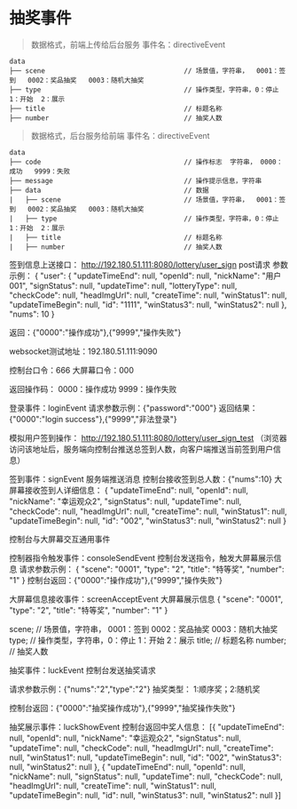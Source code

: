 
# 抽奖事件

> 数据格式，前端上传给后台服务
> 事件名：directiveEvent

```
data
├── scene                                   // 场景值，字符串，  0001：签到   0002：奖品抽奖   0003：随机大抽奖
├── type                                    // 操作类型，字符串，0：停止  1：开始  2：展示
├── title                                   // 标题名称
├── number                                  // 抽奖人数

```

> 数据格式，后台服务给前端
> 事件名：directiveEvent

```
data
├── code                                    // 操作标志  字符串， 0000：成功   9999：失败
├── message                                 // 操作提示信息，字符串
├── data                                    // 数据
|   ├── scene                               // 场景值，字符串，  0001：签到   0002：奖品抽奖   0003：随机大抽奖
|   ├── type                                // 操作类型，字符串，0：停止  1：开始  2：展示
|   ├── title                               // 标题名称
|   ├── number                              // 抽奖人数

```
签到信息上送接口：
http://192.180.51.111:8080/lottery/user_sign
post请求
参数示例：
{
	"user": {
		"updateTimeEnd": null,
		"openId": null,
		"nickName": "用户001",
		"signStatus": null,
		"updateTime": null,
		"lotteryType": null,
		"checkCode": null,
		"headImgUrl": null,
		"createTime": null,
		"winStatus1": null,
		"updateTimeBegin": null,
		"id": "1111",
		"winStatus3": null,
		"winStatus2": null
	},
	"nums": 10
}

返回：{"0000":"操作成功"},{"9999","操作失败"}




websocket测试地址：192.180.51.111:9090

控制台口令：666
大屏幕口令：000


返回操作码：
0000：操作成功
9999：操作失败


登录事件：loginEvent
请求参数示例：{"password":"000"}
返回结果：{"0000":"login success"},{"9999","非法登录"}


模拟用户签到操作：
http://192.180.51.111:8080/lottery/user_sign_test
（浏览器访问该地址后，服务端向控制台推送总签到人数，向客户端推送当前签到用户信息）

签到事件：signEvent
服务端推送消息
控制台接收签到总人数：{"nums":10}
大屏幕接收签到人详细信息：
{
	"updateTimeEnd": null,
	"openId": null,
	"nickName": "幸运观众2",
	"signStatus": null,
	"updateTime": null,
	"checkCode": null,
	"headImgUrl": null,
	"createTime": null,
	"winStatus1": null,
	"updateTimeBegin": null,
	"id": "002",
	"winStatus3": null,
	"winStatus2": null
}



控制台与大屏幕交互通用事件

控制器指令触发事件：consoleSendEvent
控制台发送指令，触发大屏幕展示信息
请求参数示例：
{
	"scene": "0001",
	"type": "2",
	"title": "特等奖",
	"number": "1"
}
控制台返回：{"0000":"操作成功"},{"9999","操作失败"}


大屏幕信息接收事件：screenAcceptEvent
大屏幕展示信息
{
	"scene": "0001",
	"type": "2",
	"title": "特等奖",
	"number": "1"
}

scene; // 场景值，字符串， 0001：签到 0002：奖品抽奖 0003：随机大抽奖
type; // 操作类型，字符串，0：停止 1：开始 2：展示
title; // 标题名称
number; // 抽奖人数


抽奖事件：luckEvent
控制台发送抽奖请求

请求参数示例：{"nums":"2","type":"2"}
抽奖类型：
1:顺序奖；2:随机奖

控制台返回：{"0000":"抽奖操作成功"},{"9999","抽奖操作失败"}



抽奖展示事件：luckShowEvent
控制台返回中奖人信息：
[{
	"updateTimeEnd": null,
	"openId": null,
	"nickName": "幸运观众2",
	"signStatus": null,
	"updateTime": null,
	"checkCode": null,
	"headImgUrl": null,
	"createTime": null,
	"winStatus1": null,
	"updateTimeBegin": null,
	"id": "002",
	"winStatus3": null,
	"winStatus2": null
}, {
	"updateTimeEnd": null,
	"openId": null,
	"nickName": null,
	"signStatus": null,
	"updateTime": null,
	"checkCode": null,
	"headImgUrl": null,
	"createTime": null,
	"winStatus1": null,
	"updateTimeBegin": null,
	"id": null,
	"winStatus3": null,
	"winStatus2": null
}]
